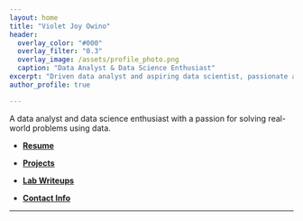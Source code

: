 ```yaml
---
layout: home
title: "Violet Joy Owino"
header:
  overlay_color: "#000"
  overlay_filter: "0.3"
  overlay_image: /assets/profile_photo.png
  caption: "Data Analyst & Data Science Enthusiast"
excerpt: "Driven data analyst and aspiring data scientist, passionate about innovation, continuous learning, and delivering impactful insights through data."
author_profile: true

---
```

 A data analyst and data science enthusiast with a passion for solving real-world problems using data. 
- **[Resume](resume)**
   
- **[Projects](projects)**
   
- **[Lab Writeups](labs)**
- **[Contact Info](contact)**


---
